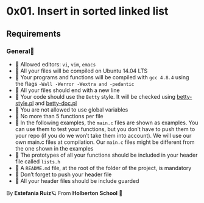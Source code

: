 # 0x01. Insert in sorted linked list

## Requirements
### General🚩
- 🚩 Allowed editors: `vi`, `vim`, `emacs`
- 🚩 All your files will be compiled on Ubuntu 14.04 LTS
- 🚩 Your programs and functions will be compiled with `gcc 4.8.4` using the flags `-Wall -Werror -Wextra and -pedantic`
- 🚩 All your files should end with a new line
- 🚩 Your code should use the `Betty` style. It will be checked using [betty-style.pl](https://github.com/holbertonschool/Betty/blob/master/betty-style.pl) and [betty-doc.pl](https://github.com/holbertonschool/Betty/blob/master/betty-doc.pl)
- 🚩 You are not allowed to use global variables
- 🚩 No more than 5 functions per file
- 🚩 In the following examples, the `main.c` files are shown as examples. You can use them to test your functions, but you don’t have to push them to your repo (if you do we won’t take them into account). We will use our own main.c files at compilation. Our `main.c` files might be different from the one shown in the examples
- 🚩 The prototypes of all your functions should be included in your header file called `lists.h`
- 🚩 A `README.md` file, at the root of the folder of the project, is mandatory
- 🚩 Don’t forget to push your header file
- 🚩 All your header files should be include guarded

By **Estefania Ruiz**🪐 From **Holberton School** 🦌